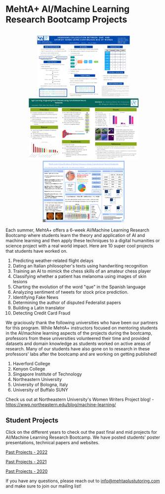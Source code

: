 # MehtA+ AI/Machine Learning Research Bootcamp Projects

<p align="center">
<br>
  <img style="width:300px;"src="2022/Spanish.png" />
  <img style="width:355px;"src="2022/AgriLearning.jpeg" />
  <img style="width:265px;"src="2022/Retinal.png" />
<br>
</p>

Each summer, MehtA+ offers a 6-week AI/Machine Learning Research Bootcamp where students learn the theory and application of AI and machine learning and then apply these techniques to a digital humanities or science project with a real world impact. Here are 10 super cool projects that students have worked on. 

1) Predicting weather-related flight delays
2) Dating an Italian philosopher's texts using handwriting recognition
3) Training an AI to mimick the chess skills of an amateur chess player
4) Classifying whether a patient has melanoma using images of skin lesions
5) Charting the evolution of the word "que" in the Spanish language 
6) Analyzing sentiment of tweets for stock price prediction. 
7) Identifying Fake News
8) Determining the author of disputed Federalist papers
9) Building a Latin translator
10) Detecting Credit Card Fraud 


We graciously thank the following universities who have been our partners for this program. While MehtA+ instructors focused on mentoring students in the AI/machine learning aspects of the projects during the bootcamp, professors from these universities volunteered their time and provided datasets and domain knowledge as students worked on active areas of research. Many of our students have also gone on to research in these professors' labs after the bootcamp and are working on getting published!

1) Haverford College
2) Kenyon College
3) Singapore Institute of Technology
4) Northeastern University
5) University of Bologna, Italy
6) University of Buffalo SUNY 

Check us out at Northeastern University's Women Writers Project blog! - https://wwp.northeastern.edu/blog/machine-learning/

## Student Projects 
Click on the different years to check out the past final and mid projects for AI/Machine Learning Research Bootcamp. We have posted students' poster presentations, technical papers and websites. 


[Past Projects - 2022](2022)

[Past Projects - 2021](2021)

[Past Projects - 2020](2020)



If you have any questions, please reach out to info@mehtaplustutoring.com and make sure to join our mailing list!
